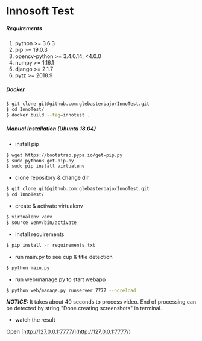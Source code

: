 # Innosoft Test

##### Requirements

1. python >= 3.6.3
2. pip >= 19.0.3 
3. opencv-python >= 3.4.0.14, <4.0.0
4. numpy >= 1.16.1   
5. django >= 2.1.7   
6. pytz >= 2018.9

##### Docker
```bash
$ git clone git@github.com:glebasterbajo/InnoTest.git
$ cd InnoTest/
$ docker build --tag=innotest .

```

##### Manual Installation (Ubuntu 18.04)
* install pip
```bash
$ wget https://bootstrap.pypa.io/get-pip.py
$ sudo python3 get-pip.py
$ sudo pip install virtualenv
```
* clone repository & change dir
```bash
$ git clone git@github.com:glebasterbajo/InnoTest.git
$ cd InnoTest/
```
* create & activate virtualenv
```bash
$ virtualenv venv
$ source venv/bin/activate
```
* install requirements
```bash
$ pip install -r requirements.txt
```
* run main.py to see cup & title detection
```bash
$ python main.py
```
* run web/manage.py to start webapp
```bash
$ python web/manage.py runserver 7777 --noreload
```
**_NOTICE:_**
It takes about 40 seconds to process video. End of processing can be detected by string "Done creating screenshots" in terminal.
* watch the result

Open [http://127.0.0.1:7777/](http://127.0.0.1:7777/)

